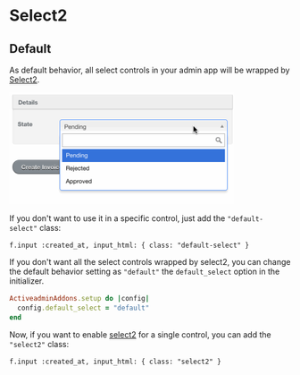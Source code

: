 # Select2

## Default

As default behavior, all select controls in your admin app will be wrapped by [Select2](http://ivaynberg.github.io/select2/).

<img src="./images/select2-default.gif" height="200" />

If you don't want to use it in a specific control, just add the `"default-select"` class:

```
f.input :created_at, input_html: { class: "default-select" }
```

If you don't want all the select controls wrapped by select2, you can change the default behavior setting as `"default"` the `default_select` option in the initializer.

```ruby
ActiveadminAddons.setup do |config|
  config.default_select = "default"
end
```

Now, if you want to enable [select2](http://ivaynberg.github.io/select2/) for a single control, you can add the `"select2"` class:

```
f.input :created_at, input_html: { class: "select2" }
```
